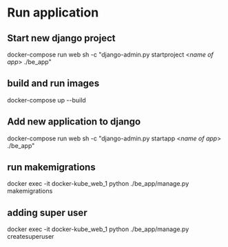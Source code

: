 # Run application

## Start new django project
docker-compose run web sh -c "django-admin.py startproject <*name of app*> ./be_app"

## build and run images
docker-compose up --build


## Add new application to django
docker-compose run web sh -c "django-admin.py startapp <*name of app*> ./be_app" 

## run makemigrations
docker exec -it docker-kube_web_1 python ./be_app/manage.py makemigrations

## adding super user 
docker exec -it docker-kube_web_1 python ./be_app/manage.py createsuperuser
